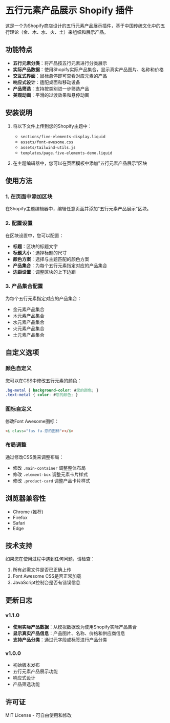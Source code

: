# 五行元素产品展示 Shopify 插件

这是一个为Shopify商店设计的五行元素产品展示插件，基于中国传统文化中的五行理论（金、木、水、火、土）来组织和展示产品。

## 功能特点

- **五行元素分类**：将产品按五行元素进行分类展示
- **实际产品数据**：使用Shopify实际产品集合，显示真实产品图片、名称和价格
- **交互式界面**：鼠标悬停即可查看对应元素的产品
- **响应式设计**：适配桌面和移动设备
- **产品筛选**：支持按类别进一步筛选产品
- **美观动画**：平滑的过渡效果和悬停动画

## 安装说明

1. 将以下文件上传到您的Shopify主题中：
   - `sections/five-elements-display.liquid`
   - `assets/font-awesome.css`
   - `assets/tailwind-utils.js`
   - `templates/page.five-elements-demo.liquid`

2. 在主题编辑器中，您可以在页面模板中添加"五行元素产品展示"区块

## 使用方法

### 1. 在页面中添加区块

在Shopify主题编辑器中，编辑任意页面并添加"五行元素产品展示"区块。

### 2. 配置设置

在区块设置中，您可以配置：

- **标题**：区块的标题文字
- **标题大小**：选择标题的尺寸
- **颜色方案**：选择与主题匹配的颜色方案
- **产品集合**：为每个五行元素指定对应的产品集合
- **边距设置**：调整区块的上下边距

### 3. 产品集合配置

为每个五行元素指定对应的产品集合：
- 金元素产品集合
- 木元素产品集合  
- 水元素产品集合
- 火元素产品集合
- 土元素产品集合

## 自定义选项

### 颜色自定义

您可以在CSS中修改五行元素的颜色：
```css
.bg-metal { background-color: #您的颜色; }
.text-metal { color: #您的颜色; }
```

### 图标自定义

修改Font Awesome图标：
```html
<i class="fas fa-您的图标"></i>
```

### 布局调整

通过修改CSS类来调整布局：
- 修改 `.main-container` 调整整体布局
- 修改 `.element-box` 调整元素卡片样式
- 修改 `.product-card` 调整产品卡片样式

## 浏览器兼容性

- Chrome (推荐)
- Firefox
- Safari
- Edge

## 技术支持

如果您在使用过程中遇到任何问题，请检查：
1. 所有必需文件是否已正确上传
2. Font Awesome CSS是否正常加载
3. JavaScript控制台是否有错误信息

## 更新日志

### v1.1.0
- **使用实际产品数据**：从模拟数据改为使用Shopify实际产品集合
- **显示真实产品信息**：产品图片、名称、价格和供应商信息
- **支持产品分类**：通过元字段或标签进行产品分类

### v1.0.0
- 初始版本发布
- 五行元素产品展示功能
- 响应式设计
- 产品筛选功能

## 许可证

MIT License - 可自由使用和修改
